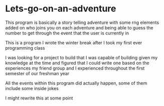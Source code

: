 # Lets-go-on-an-adventure
This program is basically a story telling adventure with some rng elements added on who joins you on each adventure and being able to guess the number to get through the event that the user is currently in

This is a program I wrote the winter break after I took my first ever programming class

I was looking for a project to build that I was capable of building given my knowledge at the time and figured that I could write one based on the experiences my friend group and I experienced throughout the first semester of our freshman year

All the events within this program did actually happen, some of them include some inside jokes

I might rewrite this at some point 
